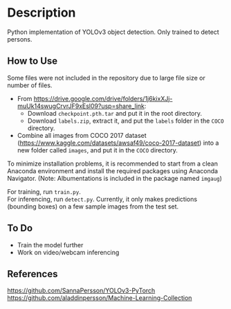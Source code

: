# Description
Python implementation of YOLOv3 object detection. Only trained to detect persons.

## How to Use
Some files were not included in the repository due to large file size or number of files.
* From https://drive.google.com/drive/folders/1j6kixXJj-muUk14swugCrvrJF9xEsl09?usp=share_link:
  * Download `checkpoint.pth.tar` and put it in the root directory.
  * Download `labels.zip`, extract it, and put the `labels` folder in the `COCO` directory.
* Combine all images from COCO 2017 dataset (https://www.kaggle.com/datasets/awsaf49/coco-2017-dataset) into a new folder called `images`, and put it in the `COCO` directory.

To minimize installation problems, it is recommended to start from a clean Anaconda environment and install the required packages using Anaconda Navigator. (Note: Albumentations is included in the package named `imgaug`)

For training, run `train.py`. <br>
For inferencing, run `detect.py`. Currently, it only makes predictions (bounding boxes) on a few sample images from the test set.

## To Do
* Train the model further
* Work on video/webcam inferencing

## References
https://github.com/SannaPersson/YOLOv3-PyTorch <br>
https://github.com/aladdinpersson/Machine-Learning-Collection